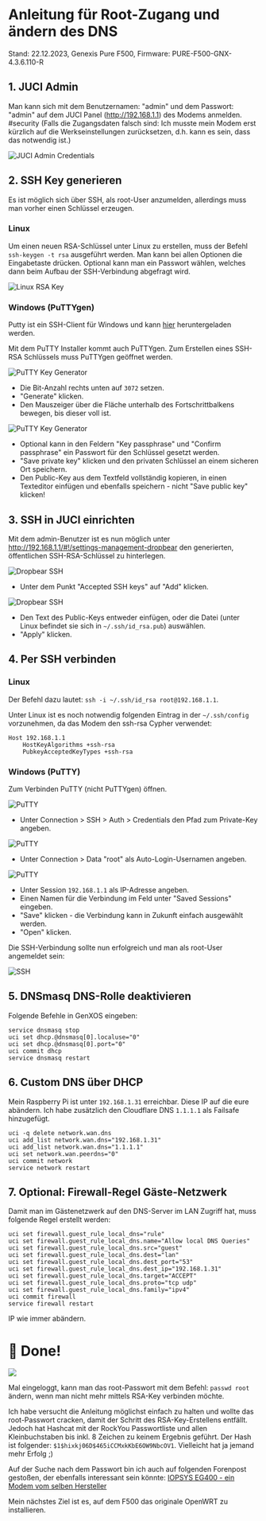 # Anleitung für Root-Zugang und ändern des DNS
Stand: 22.12.2023, Genexis Pure F500, Firmware: PURE-F500-GNX-4.3.6.110-R 

## 1. JUCI Admin
Man kann sich mit dem Benutzernamen: "admin" und dem Passwort: "admin" auf dem JUCI Panel (http://192.168.1.1) des Modems anmelden. #security
(Falls die Zugangsdaten falsch sind: Ich musste mein Modem erst kürzlich auf die Werkseinstellungen zurücksetzen, d.h. kann es sein, dass das notwendig ist.)

![JUCI Admin Credentials](https://imgur.com/jaLbzsz.png "JUCI Admin Credentials")

## 2. SSH Key generieren
Es ist möglich sich über SSH, als root-User anzumelden, allerdings muss man vorher einen Schlüssel erzeugen.

### Linux
Um einen neuen RSA-Schlüssel unter Linux zu erstellen, muss der Befehl `ssh-keygen -t rsa` ausgeführt werden.
Man kann bei allen Optionen die Eingabetaste drücken. Optional kann man ein Passwort wählen, welches dann beim Aufbau der SSH-Verbindung abgefragt wird.

![Linux RSA Key](https://imgur.com/EpRbUnf.png "Linux RSA Key")

### Windows (PuTTYgen)
Putty ist ein SSH-Client für Windows und kann [hier](https://www.chiark.greenend.org.uk/~sgtatham/putty/latest.html) heruntergeladen werden.

Mit dem PuTTY Installer kommt auch PuTTYgen.
Zum Erstellen eines SSH-RSA Schlüssels muss PuTTYgen geöffnet werden.

![PuTTY Key Generator](https://imgur.com/TuM3tFu.png "PuTTY Key Generator")
 - Die Bit-Anzahl rechts unten auf `3072` setzen.
 - "Generate" klicken.
 - Den Mauszeiger über die Fläche unterhalb des Fortschrittbalkens bewegen, bis dieser voll ist.

![PuTTY Key Generator](https://imgur.com/Zjaadi1.png "PuTTY Key Generator")
 - Optional kann in den Feldern "Key passphrase" und "Confirm passphrase" ein Passwort für den Schlüssel gesetzt werden.
 - "Save private key" klicken und den privaten Schlüssel an einem sicheren Ort speichern.
 - Den Public-Key aus dem Textfeld vollständig kopieren, in einen Texteditor einfügen und ebenfalls speichern - nicht "Save public key" klicken!

## 3. SSH in JUCI einrichten
Mit dem admin-Benutzer ist es nun möglich unter http://192.168.1.1/#!/settings-management-dropbear den generierten, öffentlichen SSH-RSA-Schlüssel zu hinterlegen.

![Dropbear SSH](https://imgur.com/rdA10YE.png "Dropbear SSH")
 - Unter dem Punkt "Accepted SSH keys" auf "Add" klicken.

![Dropbear SSH](https://imgur.com/eCdFziK.png "Dropbear SSH")
 - Den Text des Public-Keys entweder einfügen, oder die Datei (unter Linux befindet sie sich in `~/.ssh/id_rsa.pub`) auswählen.
 - "Apply" klicken.

## 4. Per SSH verbinden
### Linux
Der Befehl dazu lautet: `ssh -i ~/.ssh/id_rsa root@192.168.1.1`.

Unter Linux ist es noch notwendig folgenden Eintrag in der `~/.ssh/config` vorzunehmen, da das Modem den ssh-rsa Cypher verwendet:

```
Host 192.168.1.1
    HostKeyAlgorithms +ssh-rsa
    PubkeyAcceptedKeyTypes +ssh-rsa
```

### Windows (PuTTY)
Zum Verbinden PuTTY (nicht PuTTYgen) öffnen.

![PuTTY](https://imgur.com/FvcRpLg.png "PuTTY")
 - Unter Connection > SSH > Auth > Credentials den Pfad zum Private-Key angeben.

![PuTTY](https://imgur.com/ygGVGiF.png "PuTTY")
 - Unter Connection > Data "root" als Auto-Login-Usernamen angeben.

![PuTTY](https://imgur.com/vC03vS9.png "PuTTY")
 - Unter Session `192.168.1.1` als IP-Adresse angeben.
 - Einen Namen für die Verbindung im Feld unter "Saved Sessions" eingeben.
 - "Save" klicken - die Verbindung kann in Zukunft einfach ausgewählt werden.
 - "Open" klicken.

Die SSH-Verbindung sollte nun erfolgreich und man als root-User angemeldet sein:

![SSH](https://imgur.com/RJlR9qw.png "SSH")

## 5. DNSmasq DNS-Rolle deaktivieren
Folgende Befehle in GenXOS eingeben:
```
service dnsmasq stop
uci set dhcp.@dnsmasq[0].localuse="0"
uci set dhcp.@dnsmasq[0].port="0"
uci commit dhcp
service dnsmasq restart
```

## 6. Custom DNS über DHCP
Mein Raspberry Pi ist unter `192.168.1.31` erreichbar. Diese IP auf die eure abändern.
Ich habe zusätzlich den Cloudflare DNS `1.1.1.1` als Failsafe hinzugefügt.
```
uci -q delete network.wan.dns
uci add_list network.wan.dns="192.168.1.31"
uci add_list network.wan.dns="1.1.1.1"
uci set network.wan.peerdns="0"
uci commit network
service network restart
```

## 7. Optional: Firewall-Regel Gäste-Netzwerk
Damit man im Gästenetzwerk auf den DNS-Server im LAN Zugriff hat, muss folgende Regel erstellt werden:
```
uci set firewall.guest_rule_local_dns="rule"
uci set firewall.guest_rule_local_dns.name="Allow local DNS Queries"
uci set firewall.guest_rule_local_dns.src="guest"
uci set firewall.guest_rule_local_dns.dest="lan"
uci set firewall.guest_rule_local_dns.dest_port="53"
uci set firewall.guest_rule_local_dns.dest_ip="192.168.1.31"
uci set firewall.guest_rule_local_dns.target="ACCEPT"
uci set firewall.guest_rule_local_dns.proto="tcp udp"
uci set firewall.guest_rule_local_dns.family="ipv4"
uci commit firewall
service firewall restart
```
IP wie immer abändern.

# 🎉 Done!

![](https://imgur.com/ftOscRA.jpeg)

Mal eingeloggt, kann man das root-Passwort mit dem Befehl: `passwd root` ändern, wenn man nicht mehr mittels RSA-Key verbinden möchte.

Ich habe versucht die Anleitung möglichst einfach zu halten und wollte das root-Passwort cracken, damit der Schritt des RSA-Key-Erstellens entfällt. Jedoch hat Hashcat mit der RockYou Passwortliste und allen Kleinbuchstaben bis inkl. 8 Zeichen zu keinem Ergebnis geführt. Der Hash ist folgender: `$1$hixkj06D$465iCCMxkKbE6OW9NbcOV1`. Vielleicht hat ja jemand mehr Erfolg ;)

Auf der Suche nach dem Passwort bin ich auch auf folgenden Forenpost gestoßen, der ebenfalls interessant sein könnte: [IOPSYS EG400 - ein Modem vom selben Hersteller](https://forum.openwrt.org/t/iopsys-eg400-possible-to-run-up-to-date-openwrt/20673)

Mein nächstes Ziel ist es, auf dem F500 das originale OpenWRT zu installieren.
